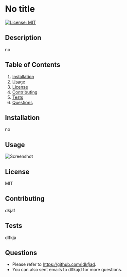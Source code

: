 
# No title
[![License: MIT](https://img.shields.io/badge/License-MIT-yellow.svg)](https://opensource.org/licenses/MIT)
## Description
  no 
## Table of Contents
1. [Installation](#installation)
2. [Usage](#usage)
3. [License](#license)
4. [Contributing](#contributing)
5. [Tests](#tests)
6. [Questions](#questions)
## Installation
  no
## Usage
![Screenshot](no)
## License
  MIT
## Contributing
  dkjaf
## Tests
  dlfkja
## Questions
- Please refer to https://github.com/ldkfjad.
- You can also sent emails to dlfkajd for more questions.